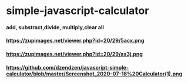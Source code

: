 # simple-javascript-calculator
#### add, substract,divide, multiply,clear all
#### https://zupimages.net/viewer.php?id=20/29/5acx.png
#### https://zupimages.net/viewer.php?id=20/29/as3j.png
#### https://github.com/dzendzen/javascript-simple-calculator/blob/master/Screenshot_2020-07-18%20Calculator(1).png

